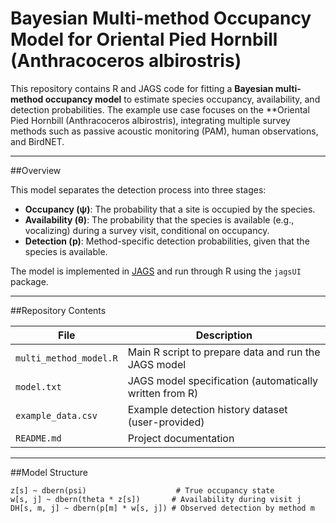 # Bayesian Multi-method Occupancy Model for Oriental Pied Hornbill (Anthracoceros albirostris)

This repository contains R and JAGS code for fitting a **Bayesian multi-method occupancy model** to estimate species occupancy, availability, and detection probabilities. The example use case focuses on the **Oriental Pied Hornbill (Anthracoceros albirostris), integrating multiple survey methods such as passive acoustic monitoring (PAM), human observations, and BirdNET.

---

##Overview

This model separates the detection process into three stages:

- **Occupancy (ψ)**: The probability that a site is occupied by the species.
- **Availability (θ)**: The probability that the species is available (e.g., vocalizing) during a survey visit, conditional on occupancy.
- **Detection (p)**: Method-specific detection probabilities, given that the species is available.

The model is implemented in [JAGS](http://mcmc-jags.sourceforge.net/) and run through R using the `jagsUI` package.

---

##Repository Contents

| File | Description |
|------|-------------|
| `multi_method_model.R` | Main R script to prepare data and run the JAGS model |
| `model.txt` | JAGS model specification (automatically written from R) |
| `example_data.csv` | Example detection history dataset (user-provided) |
| `README.md` | Project documentation |

---

##Model Structure

```text
z[s] ~ dbern(psi)                    # True occupancy state
w[s, j] ~ dbern(theta * z[s])       # Availability during visit j
DH[s, m, j] ~ dbern(p[m] * w[s, j]) # Observed detection by method m
